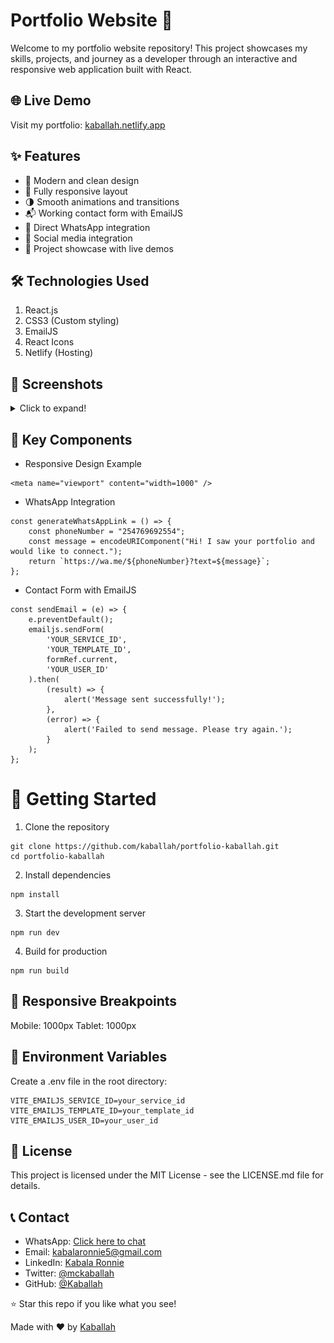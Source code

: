 # Portfolio Website 🚀
Welcome to my portfolio website repository! This project showcases my skills, projects, and journey as a developer through an interactive and responsive web application built with React.


## 🌐 Live Demo
Visit my portfolio: [kaballah.netlify.app](https://kaballah.netlify.app)


## ✨ Features
* 🎨 Modern and clean design
* 📱 Fully responsive layout
* 🌗 Smooth animations and transitions
* 📬 Working contact form with EmailJS
* 💬 Direct WhatsApp integration
* 🔗 Social media integration
* 📂 Project showcase with live demos


## 🛠️ Technologies Used
1. React.js
2. CSS3 (Custom styling)
3. EmailJS
4. React Icons
5. Netlify (Hosting)


## 📸 Screenshots
<details> <summary>Click to expand!</summary>
    
![Home Section](./src/assets/portfolio-1.png)

![Education Section](./src/assets/portfolio-2.png)

![Project Section](./src/assets/portfolio-3.png)

</details>


## 🎯 Key Components
- Responsive Design Example
```
<meta name="viewport" content="width=1000" />
```

- WhatsApp Integration
```
const generateWhatsAppLink = () => {
    const phoneNumber = "254769692554";
    const message = encodeURIComponent("Hi! I saw your portfolio and would like to connect.");
    return `https://wa.me/${phoneNumber}?text=${message}`;
};
```

- Contact Form with EmailJS
```
const sendEmail = (e) => {
    e.preventDefault();
    emailjs.sendForm(
        'YOUR_SERVICE_ID',
        'YOUR_TEMPLATE_ID',
        formRef.current,
        'YOUR_USER_ID'
    ).then(
        (result) => {
            alert('Message sent successfully!');
        },
        (error) => {
            alert('Failed to send message. Please try again.');
        }
    );
};
```


# 🚀 Getting Started
1. Clone the repository
```
git clone https://github.com/kaballah/portfolio-kaballah.git
cd portfolio-kaballah
```

2. Install dependencies
```
npm install
```

3. Start the development server
```
npm run dev
```

4. Build for production
```
npm run build
```


## 📱 Responsive Breakpoints
Mobile: 1000px
Tablet: 1000px


## 🔑 Environment Variables
Create a .env file in the root directory:
```
VITE_EMAILJS_SERVICE_ID=your_service_id
VITE_EMAILJS_TEMPLATE_ID=your_template_id
VITE_EMAILJS_USER_ID=your_user_id
```

## 📄 License
This project is licensed under the MIT License - see the LICENSE.md file for details.


## 📞 Contact
- WhatsApp: [Click here to chat](https://wa.me/254769692554)
- Email: [kabalaronnie5@gmail.com](mailto:kabalaronnie5@gmail.com)
- LinkedIn: [Kabala Ronnie](https://linkedin.com/in/kabala-ronnie-892904202)
- Twitter: [@mckaballah](https://twitter.com/mckaballah)
- GitHub: [@Kaballah](https://github.com/Kaballah)


⭐ Star this repo if you like what you see!

Made with ❤️ by [Kaballah](https://github.com/Kaballah)

